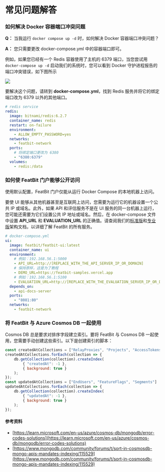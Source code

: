 # 常见问题解答

### 如何解决 Docker 容器端口冲突问题

**Q：** 当我运行 `docker compose up -d` 时，如何解决 Docker 容器端口冲突问题？

**A：** 您只需要更改 docker-compose.yml 中的容器端口即可。

例如，如果您已经有一个 Redis 容器使用了主机的 6379 端口，当您尝试用 `docker-compose up -d` 启动我们的系统时，您可以看到 Docker 守护进程报告的端口冲突错误，如下图所示

![](./assets/faq/001.webp)

要解决这个问题，请转到 **docker-compose.yml**，找到 Redis 服务并将它的绑定端口改为 6379 以外的其他端口。

```yaml
# redis service
redis:
  image: bitnami/redis:6.2.7
  container_name: redis
  restart: on-failure
  environment:
    - ALLOW_EMPTY_PASSWORD=yes
  networks:
    - featbit-network
  ports:
    # 将绑定端口更改为 6380
    - "6380:6379"
  volumes:
    - redis:/data
```

### 如何使 FeatBit 门户能够公开访问

使用默认配置，FeatBit 门户仅能从运行 Docker Compose 的本地机器上访问。

要使 UI 能够从其他机器甚至是互联网上访问，您需要为运行它的机器设置一个公共 IP 或域名。此外，如果 API 和评估服务不是在 UI 服务的同一台机器上运行，您可能还需要为它们设置公共 IP 地址或域名。然后，在 docker-compose 文件中设置 **API_URL** 和 **EVALUATION_URL** 的正确值。请查阅我们的[标准版](../tech-stack/architecture)和[专业版](../tech-stack/architecture-professional)架构文档，以详细了解 FeatBit 的所有服务。

```yaml
# docker-compose.yml
ui:
  image: featbit/featbit-ui:latest
  container_name: ui
  environment:
    # 例如：192.168.56.1:5000
    - API_URL=http://[REPLACE_WITH_THE_API_SERVER_IP_OR_DOMAIN]
    # 保持原样，这是为了教程
    - DEMO_URL=https://featbit-samples.vercel.app
    # 例如：192.168.56.1:5100
    - EVALUATION_URL=http://[REPLACE_WITH_THE_EVALUATION_SERVER_IP_OR_DOMAIN]
  depends_on:
    - api-docs-server
  ports:
    - "8081:80"
  networks:
    - featbit-network
```

### 将 FeatBit 与 Azure Cosmos DB 一起使用

Cosmos DB 总是要求对排序字段建立索引。要将 FeatBit 与 Cosmos DB 一起使用，您需要手动创建这些索引。以下是创建索引的脚本：

```javascript
const createdAtCollections = ["RelayProxies", "Projects", "AccessTokens", "Policies", "AuditLogs"];
createdAtCollections.forEach(collection => {
    db.getCollection(collection).createIndex(
        { "createdAt": -1 },
        { background: true }
    );
});
const updatedAtCollections = ["EndUsers", "FeatureFlags", "Segments"]
updatedAtCollections.forEach(collection => {
    db.getCollection(collection).createIndex(
        { "updatedAt": -1 },
        { background: true }
    );
});
```

#### 参考资料

* [https://learn.microsoft.com/en-us/azure/cosmos-db/mongodb/error-codes-solutions](https://learn.microsoft.com/en-us/azure/cosmos-db/mongodb/error-codes-solutions)
* [https://www.mongodb.com/community/forums/t/sort-in-cosmosdb-mongo-apis-mandates-indexing/115529](https://www.mongodb.com/community/forums/t/sort-in-cosmosdb-mongo-apis-mandates-indexing/115529)

